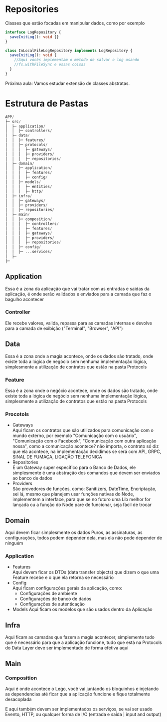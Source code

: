# Repositories

Classes que estão focadas em manipular dados, como por exemplo

```ts
interface LogRepository {
  saveInitLog(): void {}
}

class InLocalFileLogRepository implements LogRepository {
  saveInitLog(): void {
    //Aqui vocês implementam o método de salvar o log usando
    //fs.withFileSync e essas coisas
  }
}
```

Próxima aula: Vamos estudar extensão de classes abstratas.

# Estrutura de Pastas

```typescript
APP/
├─ src/
│  ├─ application/
│  │  ├─ controllers/
│  ├─ data/
│  │  ├─ features/
│  │  ├─ protocols/
│  │  │  ├─ gateways/
│  │  │  ├─ providers/
│  │  │  ├─ repositories/
│  ├─ domain/
│  │  ├─ application/
│  │  │  ├─ features/
│  │  │  ├─ config/
│  │  ├─ models/
│  │  │  ├─ entities/
│  │  │  ├─ http/
│  ├─ infra/
│  │  ├─ gateways/
│  │  ├─ providers/
│  │  ├─ repositories/
│  ├─ main/
│  │  ├─ composition/
│  │  │  ├─ controllers/
│  │  │  ├─ features/
│  │  │  ├─ gateways/
│  │  │  ├─ providers/
│  │  │  ├─ repositories/
│  │  ├─ config/
│  │  ├─ ...services/
│  ├─
├─ 
```

## Application
  Essa é a zona da aplicação que vai tratar com as entradas e saidas da aplicação, é onde serão validados e enviados para a camada que faz o bagulho acontecer
### Controller
  Ele recebe valores, valida, repassa para as camadas internas e devolve para a camada de exibição ("Terminal", "Browser", "API")

## Data

  Essa é a zona onde a magia acontece, onde os dados são tratado, onde existe toda a lógica de negócio sem nenhuma implementação lógica, simplesmente a utilização de contratos que estão na pasta Protocols

  ### Feature

  Essa é a zona onde o negócio acontece, onde os dados são tratado, onde existe toda a lógica de negócio sem nenhuma implementação lógica, simplesmente a utilização de contratos que estão na pasta Protocols

  ### Procotols

  - Gateways   
    Aqui ficam os contratos que são utilizados para comunicação com o mundo externo, por exemplo "Comunicação com o usuário", "Comunicação com o Facebook", "Comunicação com outra aplicação nossa", como a comunicação acontece? não importa, o contrato só diz que ela acontece, na implementação decidimos se será com API, GRPC, SINAL DE FUMAÇA, LIGAÇÃO TELEFONICA
  - Repositories   
    É um Gateway super específico para o Banco de Dados, ele simplesmente é uma abstração dos comandos que devem ser enviados ao banco de dados
  - Providers   
    São provedores de funções, como: Sanitizers, DateTime, Encriptação, sei lá, mesmo que planejem usar funções nativas do Node, implementem a interface, para que se no futuro uma Lib melhor for lançada ou a função do Node pare de funcionar, seja fácil de trocar

## Domain

  Aqui devem ficar simplesmente os dados Puros, as assinaturas, as configurações, todos podem depender dela, mas ela não pode depender de ninguém
  ### Application
  - Features   
    Aqui devem ficar os DTOs (data transfer objects) que dizem o que uma Feature recebe e o que ela retorna se necessário
  - Config   
    Aqui ficam configurações gerais da aplicação, como:
      - Configurações de ambiente
      - Configurações de banco de dados
      - Configurações de autenticação
  - Models
    Aqui ficam os modelos que são usados dentro da Aplicação

## Infra
  Aqui ficam as camadas que fazem a magia acontecer, simplemente tudo que é necessário para que a aplicação funcione, tudo que está na Protocols do Data Layer deve ser implementado de forma efetiva aqui

## Main

  ### Composition

  Aqui é onde acontece o Lego, você vai juntando os bloquinhos e injetando as dependencias até ficar que a aplicação funcione e fique totalmente desacoplada

  E aqui também devem ser implementados os serviços, se vai ser usado Evento, HTTP, ou qualquer forma de I/O (entrada e saída | input and output)